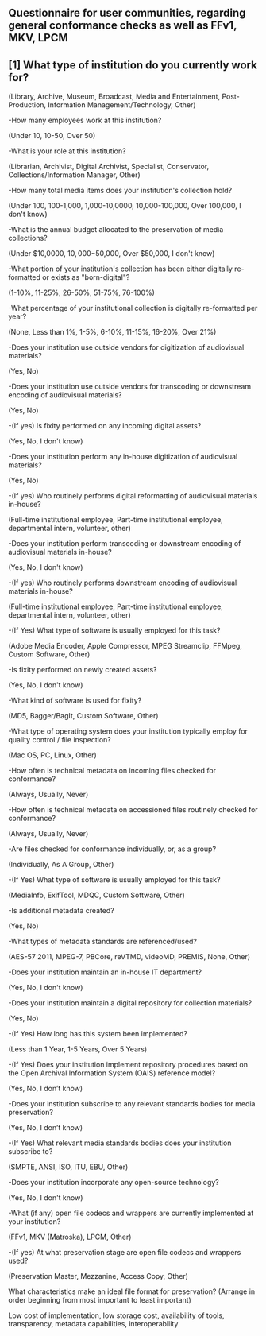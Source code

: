 ## Questionnaire for user communities, regarding general conformance checks as well as FFv1, MKV, LPCM


## [1] What type of institution do you currently work for?

(Library, Archive, Museum, Broadcast, Media and Entertainment, Post-Production, Information Management/Technology, Other)

-How many employees work at this institution?

(Under 10, 10-50, Over 50)

-What is your role at this institution?

(Librarian, Archivist, Digital Archivist, Specialist, Conservator, Collections/Information Manager, Other)

-How many total media items does your institution's collection hold?

(Under 100, 100-1,000, 1,000-10,0000, 10,000-100,000, Over 100,000, I don't know)

-What is the annual budget allocated to the preservation of media collections?

(Under $10,0000, $10,000-$50,000, Over $50,000, I don't know)

-What portion of your institution's collection has been either digitally re-formatted or exists as "born-digital"?

(1-10%, 11-25%, 26-50%, 51-75%, 76-100%)

-What percentage of your institutional collection is digitally re-formatted per year?

(None, Less than 1%, 1-5%, 6-10%, 11-15%, 16-20%, Over 21%)

-Does your institution use outside vendors for digitization of audiovisual materials?

(Yes, No)

-Does your institution use outside vendors for transcoding or downstream encoding of audiovisual materials?

(Yes, No)

-(If yes) Is fixity performed on any incoming digital assets?

(Yes, No, I don't know)

-Does your institution perform any in-house digitization of audiovisual materials?

(Yes, No)

-(If yes) Who routinely performs digital reformatting of audiovisual materials in-house?

(Full-time institutional employee, Part-time institutional employee, departmental intern, volunteer, other)

-Does your institution perform transcoding or downstream encoding of audiovisual materials in-house?

(Yes, No, I don't know)

-(If yes) Who routinely performs downstream encoding of audiovisual materials in-house?

(Full-time institutional employee, Part-time institutional employee, departmental intern, volunteer, other)

-(If Yes) What type of software is usually employed for this task?

(Adobe Media Encoder, Apple Compressor, MPEG Streamclip, FFMpeg, Custom Software, Other)

-Is fixity performed on newly created assets?

(Yes, No, I don't know)

-What kind of software is used for fixity?

(MD5, Bagger/BagIt, Custom Software, Other)

-What type of operating system does your institution typically employ for quality control / file inspection?

(Mac OS, PC, Linux, Other)

-How often is technical metadata on incoming files checked for conformance?

(Always, Usually, Never)

-How often is technical metadata on accessioned files routinely checked for conformance?

(Always, Usually, Never)

-Are files checked for conformance individually, or, as a group?

(Individually, As A Group, Other)

-(If Yes) What type of software is usually employed for this task?

(MediaInfo, ExifTool, MDQC, Custom Software, Other)

-Is additional metadata created?

(Yes, No)

-What types of metadata standards are referenced/used?

(AES-57 2011, MPEG-7, PBCore, reVTMD, videoMD, PREMIS, None, Other)

-Does your institution maintain an in-house IT department?

(Yes, No, I don't know)

-Does your institution maintain a digital repository for collection materials?

(Yes, No)

-(If Yes) How long has this system been implemented?

(Less than 1 Year, 1-5 Years, Over 5 Years)

-(If Yes) Does your institution implement repository procedures based on the Open Archival Information System (OAIS) reference model?

(Yes, No, I don’t know)

-Does your institution subscribe to any relevant standards bodies for media preservation?

(Yes, No, I don’t know)

-(If Yes) What relevant media standards bodies does your institution subscribe to?

(SMPTE, ANSI, ISO, ITU, EBU, Other)

-Does your institution incorporate any open-source technology?

(Yes, No, I don't know)

-What (if any) open file codecs and wrappers are currently implemented at your institution?

(FFv1, MKV (Matroska), LPCM, Other)

-(If yes) At what preservation stage are open file codecs and wrappers used?

(Preservation Master, Mezzanine, Access Copy, Other)

What characteristics make an ideal file format for preservation? (Arrange in order beginning from most important to least important)

Low cost of implementation, low storage cost, availability of tools, transparency, metadata capabilities, interoperability

